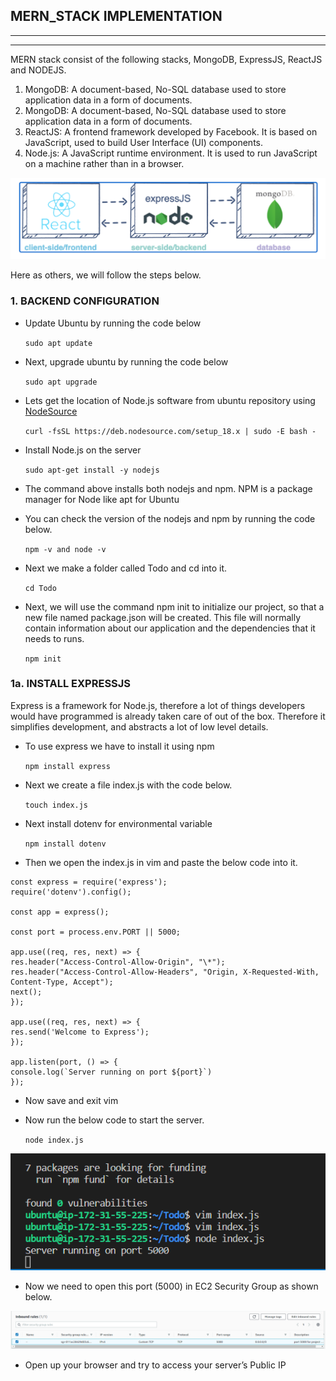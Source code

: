 ## **MERN_STACK IMPLEMENTATION**
---
---

MERN stack consist of the following stacks, MongoDB, ExpressJS, ReactJS and NODEJS.

1. MongoDB: A document-based, No-SQL database used to store application data in a form of documents.
2. MongoDB: A document-based, No-SQL database used to store application data in a form of documents.
3. ReactJS: A frontend framework developed by Facebook. It is based on JavaScript, used to build User Interface (UI) components.
4. Node.js: A JavaScript runtime environment. It is used to run JavaScript on a machine rather than in a browser.

![MERN](./images/MERN.PNG)

Here as others, we will follow the steps below.

### **1. BACKEND CONFIGURATION**

- Update Ubuntu by running the code below

    `sudo apt update`

- Next, upgrade ubuntu by running the code below

    `sudo apt upgrade`

- Lets get the location of Node.js software from ubuntu repository using [NodeSource](https://github.com/nodesource/distributions/blob/master/README.md) 

    `curl -fsSL https://deb.nodesource.com/setup_18.x | sudo -E bash - `

- Install Node.js on the server

    `sudo apt-get install -y nodejs`

- The command above installs both nodejs and npm. NPM is a package manager for Node like apt for Ubuntu

- You can check the version of the nodejs and npm by running the code below.

    `npm -v and node -v`

- Next we make a folder called Todo and cd into it.

    `cd Todo`

- Next, we will use the command npm init to initialize our project, so that a new file named package.json will be created. This file will normally contain information about our application and the dependencies that it needs to runs.

    `npm init`

### **1a. INSTALL EXPRESSJS**

Express is a framework for Node.js, therefore a lot of things developers would have programmed is already taken care of out of the box. Therefore it simplifies development, and abstracts a lot of low level details.

- To use express we have to install it using npm

    `npm install express`

- Next we create a file index.js with the code below.

    `touch index.js`

- Next install dotenv for environmental variable

    `npm install dotenv`

- Then we open the index.js in vim and paste the below code into it.

```
const express = require('express');
require('dotenv').config();

const app = express();

const port = process.env.PORT || 5000;

app.use((req, res, next) => {
res.header("Access-Control-Allow-Origin", "\*");
res.header("Access-Control-Allow-Headers", "Origin, X-Requested-With, Content-Type, Accept");
next();
});

app.use((req, res, next) => {
res.send('Welcome to Express');
});

app.listen(port, () => {
console.log(`Server running on port ${port}`)
});
```

- Now save and exit vim

- Now run the below code to start the server.

    `node index.js`

![RUNNING SERVER](./images/RUNNING%20SERVER.PNG)

- Now we need to open this port (5000) in EC2 Security Group as shown below.

![EC2 inbound rule](./images/EC2%20INBOUND%20RULE.PNG)

- Open up your browser and try to access your server’s Public IP 

